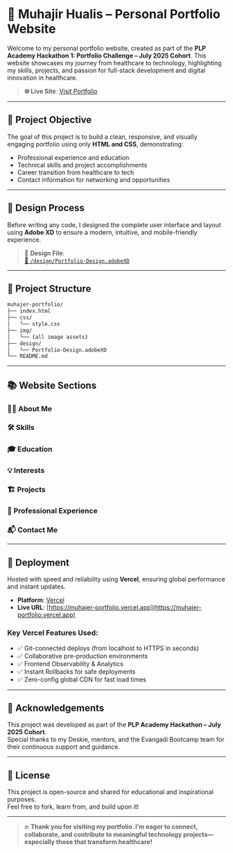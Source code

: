 # 💼 Muhajir Hualis – Personal Portfolio Website

Welcome to my personal portfolio website, created as part of the **PLP Academy Hackathon 1: Portfolio Challenge – July 2025 Cohort**. This website showcases my journey from healthcare to technology, highlighting my skills, projects, and passion for full-stack development and digital innovation in healthcare.

> **🌐 Live Site**: [Visit Portfolio](https://muhajer-portfolio.vercel.app/)

---

## 🎯 Project Objective

The goal of this project is to build a clean, responsive, and visually engaging portfolio using only **HTML and CSS**, demonstrating:

- Professional experience and education  
- Technical skills and project accomplishments  
- Career transition from healthcare to tech  
- Contact information for networking and opportunities  

---

## 🎨 Design Process

Before writing any code, I designed the complete user interface and layout using **Adobe XD** to ensure a modern, intuitive, and mobile-friendly experience.

> 📁 **Design File**:  
[📁 `/design/Portfolio-Design.adobeXD`](./design/newportfolio.xd)

---

## 📂 Project Structure

```bash
muhajer-portfolio/
├── index.html
├── css/
│   └── style.css
├── img/
│   └── (all image assets)
├── design/
│   └── Portfolio-Design.adobeXD
└── README.md
```

---

## 📚 Website Sections

### 🧑‍💻 About Me
### 🛠️ Skills
### 🎓 Education
### 💡 Interests
### 🏗️ Projects
### 💼 Professional Experience
### 📬 Contact Me

---

## 🚀 Deployment

Hosted with speed and reliability using **Vercel**, ensuring global performance and instant updates.

- **Platform**: [Vercel](https://vercel.com)  
- **Live URL**: [https://muhajer-portfolio.vercel.app](https://muhajer-portfolio.vercel.app)

### Key Vercel Features Used:
- ✅ Git-connected deploys (from localhost to HTTPS in seconds)  
- ✅ Collaborative pre-production environments  
- ✅ Frontend Observability & Analytics  
- ✅ Instant Rollbacks for safe deployments  
- ✅ Zero-config global CDN for fast load times  

---

## 🙌 Acknowledgements

This project was developed as part of the **PLP Academy Hackathon – July 2025 Cohort**.  
Special thanks to my Deskie, mentors, and the Evangadi Bootcamp team for their continuous support and guidance.

---

## 📌 License

This project is open-source and shared for educational and inspirational purposes.  
Feel free to fork, learn from, and build upon it!

---

> 🔚 **Thank you for visiting my portfolio. I’m eager to connect, collaborate, and contribute to meaningful technology projects—especially those that transform healthcare!**
